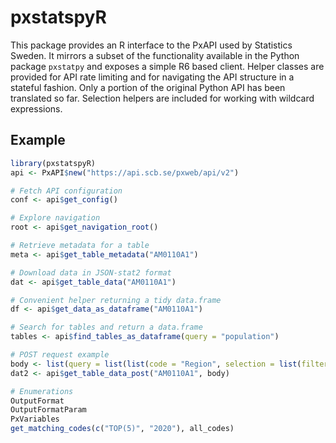 # pxstatspyR

This package provides an R interface to the PxAPI used by Statistics Sweden.
It mirrors a subset of the functionality available in the Python package
`pxstatpy` and exposes a simple R6 based client.  Helper classes are provided
for API rate limiting and for navigating the API structure in a stateful
fashion. Only a portion of the original Python API has been translated so far.
Selection helpers are included for working with wildcard expressions.

## Example
```r
library(pxstatspyR)
api <- PxAPI$new("https://api.scb.se/pxweb/api/v2")

# Fetch API configuration
conf <- api$get_config()

# Explore navigation
root <- api$get_navigation_root()

# Retrieve metadata for a table
meta <- api$get_table_metadata("AM0110A1")

# Download data in JSON-stat2 format
dat <- api$get_table_data("AM0110A1")

# Convenient helper returning a tidy data.frame
df <- api$get_data_as_dataframe("AM0110A1")

# Search for tables and return a data.frame
tables <- api$find_tables_as_dataframe(query = "population")

# POST request example
body <- list(query = list(list(code = "Region", selection = list(filter = "item", values = "01"))))
dat2 <- api$get_table_data_post("AM0110A1", body)

# Enumerations
OutputFormat
OutputFormatParam
PxVariables
get_matching_codes(c("TOP(5)", "2020"), all_codes)
```
